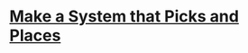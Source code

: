 # [Make a System that Picks and Places](https://education.lego.com/en-us/lessons/ev3-dep/make-a-system-that-picks-and-places)
